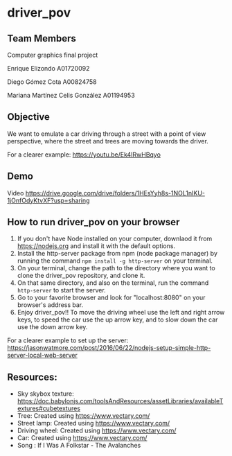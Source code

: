 # driver_pov

## Team Members
Computer graphics final project

Enrique Elizondo A01720092

Diego Gómez Cota A00824758

Mariana Martínez Celis González A01194953

## Objective

We want to emulate a car driving through a street with a point of view perspective,
where the street and trees are moving towards the driver.

For a clearer example: https://youtu.be/Ek4IRwHBqyo

## Demo
Video https://drive.google.com/drive/folders/1HEsYyh8s-1NOL1nIKU-1jOnfOdyKtvXF?usp=sharing

## How to run driver_pov on your browser
1) If you don't have Node installed on your computer, downlaod it from https://nodejs.org and install it with the default options.
2) Install the http-server package from npm (node package manager) by running the command `npm install -g http-server` on your terminal.
3) On your terminal, change the path to the directory where you want to clone the driver_pov repository, and clone it.
4) On that same directory, and also on the terminal, run the command `http-server` to start the server.
5) Go to your favorite browser and look for "localhost:8080" on your browser's address bar.
6) Enjoy driver_pov!! To move the driving wheel use the left and right arrow keys, to speed the car use the up arrow key, and to slow down the car use the down arrow key.

For a clearer example to set up the server: https://jasonwatmore.com/post/2016/06/22/nodejs-setup-simple-http-server-local-web-server


## Resources:
- Sky skybox texture: https://doc.babylonjs.com/toolsAndResources/assetLibraries/availableTextures#cubetextures
- Tree: Created using https://www.vectary.com/
- Street lamp: Created using https://www.vectary.com/
- Driving wheel: Created using https://www.vectary.com/
- Car: Created using https://www.vectary.com/
- Song : If I Was A Folkstar - The Avalanches
